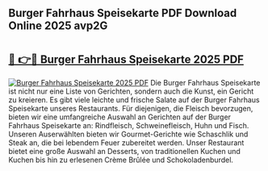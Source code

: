 ## Burger Fahrhaus Speisekarte PDF Download Online 2025 avp2G

# <h2><a href="http://gca7w6.nevu.top/?p=Burger+Fahrhaus+Speisekarte">🔗 👉🔴 Burger Fahrhaus Speisekarte 2025 PDF</a></h2>

[![Burger Fahrhaus Speisekarte 2025 PDF](https://i.imgur.com/dBaPXMq.png)](http://gca7w6.nevu.top/?p=Burger+Fahrhaus+Speisekarte)
Die Burger Fahrhaus Speisekarte ist nicht nur eine Liste von Gerichten, sondern auch die Kunst, ein Gericht zu kreieren. Es gibt viele leichte und frische Salate auf der Burger Fahrhaus Speisekarte unseres Restaurants. Für diejenigen, die Fleisch bevorzugen, bieten wir eine umfangreiche Auswahl an Gerichten auf der Burger Fahrhaus Speisekarte an: Rindfleisch, Schweinefleisch, Huhn und Fisch. Unseren Auserwählten bieten wir Gourmet-Gerichte wie Schaschlik und Steak an, die bei lebendem Feuer zubereitet werden. Unser Restaurant bietet eine große Auswahl an Desserts, von traditionellen Kuchen und Kuchen bis hin zu erlesenen Crème Brûlée und Schokoladenburdel.

